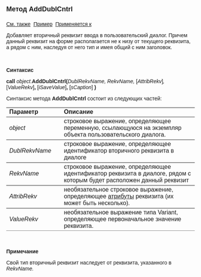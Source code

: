 <html>
<head>
<title>Диалог\AddDublCntrl</title>
</head>

<body>

<p><strong><font size="4" face="Arial">Метод AddDublCntrl<br>
<br>
</font></strong><font face="Arial"><a href="../Asustpar.html">См. также</a>&nbsp;
<a href="../../Examples/E_AsUstPar.html">Пример</a>&nbsp; <a href="../Asustpar.html">
Применяется к</a></font></p>

<p><font face="Arial">Добавляет вторичный реквизит ввода в 
пользовательский диалог. Причем данный реквизит на форме располагается не к низу 
от текущего реквизита, а рядом с ним, наследуя от него тип и имея общий с ним 
заголовок.</font></p>

<p>&nbsp;</p>

<p class="label"><font face="Arial"><b>Синтаксис</b></font></p>

<p><font face="Arial"><strong>call</strong> <em>object</em>.<strong>AddDublCntrl(</strong><em>DublRekvName, 
RekvName,  </em>[<em>AttribRekv</em>]<em>,  </em>[<em>ValueRekv</em>]<strong>, </strong>
[<em>iSaveValue</em>]<strong>, </strong>[<em>sCaption</em>]<strong> )</strong></font></p>

<p><font face="Arial">Синтаксис метода <strong>AddDublCntrl</strong>
состоит из следующих частей:</font></p>

<table border="1" cellPadding="5" cols="2" frame="below" rules="rows" height="330">
<TBODY>
  <tr vAlign="top">
    <td class="label" width="29%" height="18"><font face="Arial"><b>
	Параметр</b></font></td>
    <td class="label" width="71%" height="18"><font face="Arial"><strong>
	Описание</strong></font></td>
  </tr>
  <tr>
    <td width="29%" height="36"><em><font face="Arial">object</font></em></td>
    <td width="71%" height="36"><font face="Arial">строковое 
	выражение, определяющее переменную, ссылающуюся на экземпляр объекта 
	пользовательского диалога.</font></td>
  </tr>
  <tr>
    <td width="29%" height="36"><em><font face="Arial">DublRekvName</font></em></td>
    <td width="71%" height="36"><font face="Arial">строковое 
	выражение, определяющее идентификатор вторичного реквизита в диалоге</font></td>
  </tr>
  <tr>
    <td width="29%" height="36"><font face="Arial"><em>RekvName</em></font></td>
    <td width="71%" height="36"><font face="Arial">строковое 
	выражение, определяющее идентификатор реквизита в диалоге, рядом с которым 
	будет расположен данный реквизит</font></td>
  </tr>
</TBODY>
  <tr>
    <td width="29%" height="36"><em><font face="Arial">AttribRekv</font></em></td>
    <td width="71%" height="36"><font face="Arial">необязательное 
	строковое выражение, определяющее <a href="Attribute.html">атрибуты</a>
    реквизита (их может быть несколько).</font></td>
  </tr>
  <tr>
    <td width="29%" height="34"><em><font face="Arial">ValueRekv</font></em></td>
    <td width="71%" height="34"><font face="Arial">необязательное 
	выражение типа Variant, определяющее первоначальное значение реквизита.</font></td>
  </tr>
  <tr>
    <td width="29%" height="18"><em><font face="Arial">iSaveValue</font></em></td>
    <td width="71%" height="18"><font face="Arial">необязательное 
	численное выражение, определяющее признак запоминания значений реквизита. 
	При 1 - текущее значение реквизита запоминается в реестре, а при значении 0 
	- нет. По умолчанию принимает значение 1.</font></td>
  </tr>
<tr>
    <td width="29%"><font face="Arial"><em>sCaption</em></font></td>
    <td width="71%"><font face="Arial">необязательное строковое 
	выражение, определяющее заголовок реквизита в диалоге.</font></td>
  </tr>
</table>

<p class="label">&nbsp;</p>

<p class="label"><font face="Arial"><b>Примечание</b></font></p>

<p class="label"><font face="Arial">Свой тип вторичный реквизит 
наследует от реквизита, указанного в <em>RekvName.</em></font></p>

<p class="label">&nbsp;</p>
</body>
</html>

